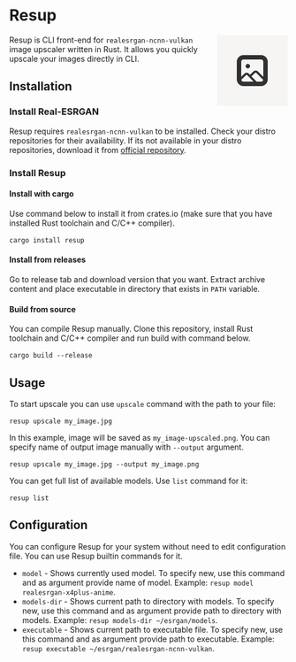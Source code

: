 # Resup
<img src="imgs/logo.svg" width="128px" align="right">

Resup is CLI front-end for `realesrgan-ncnn-vulkan` image upscaler written in Rust.
It allows you quickly upscale your images directly in CLI.

## Installation

### Install Real-ESRGAN
Resup requires `realesrgan-ncnn-vulkan` to be installed. 
Check your distro repositories for their availability.
If its not available in your distro repositories, download it from [official repository](https://github.com/xinntao/Real-ESRGAN/releases).

### Install Resup

#### Install with cargo
Use command below to install it from crates.io (make sure that you have installed Rust toolchain and C/C++ compiler).
```shell
cargo install resup
```

#### Install from releases
Go to release tab and download version that you want. Extract archive content and place executable in directory that exists in `PATH` variable.

#### Build from source
You can compile Resup manually. Clone this repository, install Rust toolchain and C/C++ compiler and run build with command below.
```shell
cargo build --release
```

## Usage
To start upscale you can use `upscale` command with the path to your file:
```shell
resup upscale my_image.jpg
```

In this example, image will be saved as `my_image-upscaled.png`. You can specify name of output image manually with `--output` argument.
```shell
resup upscale my_image.jpg --output my_image.png
```

You can get full list of available models. Use `list` command for it:
```shell
resup list
```


## Configuration
You can configure Resup for your system without need to edit configuration file. You can use Resup builtin commands for it.
- `model` - Shows currently used model. To specify new, use this command and as argument provide name of model. Example: `resup model realesrgan-x4plus-anime`. 
- `models-dir`  - Shows current path to directory with models. To specify new, use this command and as argument provide path to directory with models. Example: `resup models-dir ~/esrgan/models`.
- `executable`  - Shows current path to executable file. To specify new, use this command and as argument provide path to executable. Example: `resup executable ~/esrgan/realesrgan-ncnn-vulkan`.
